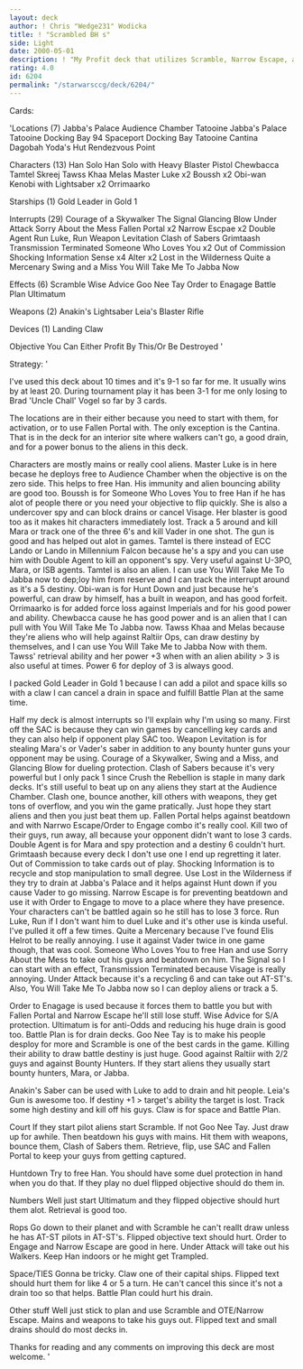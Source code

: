 ```yaml
---
layout: deck
author: ! Chris "Wedge231" Wodicka
title: ! "Scrambled BH s"
side: Light
date: 2000-05-01
description: ! "My Profit deck that utilizes Scramble, Narrow Escape, and Order to Engage to mess up the opponent's game."
rating: 4.0
id: 6204
permalink: "/starwarsccg/deck/6204/"
---
```

Cards: 

'Locations (7)
Jabba's Palace Audience Chamber
Tatooine Jabba's Palace
Tatooine Docking Bay 94
Spaceport Docking Bay
Tatooine Cantina
Dagobah Yoda's Hut
Rendezvous Point

Characters (13)
Han Solo
Han Solo with Heavy Blaster Pistol
Chewbacca
Tamtel Skreej
Tawss Khaa
Melas
Master Luke x2
Boussh x2
Obi-wan Kenobi with Lightsaber x2
Orrimaarko

Starships (1)
Gold Leader in Gold 1

Interrupts (29)
Courage of a Skywalker
The Signal
Glancing Blow
Under Attack
Sorry About the Mess
Fallen Portal x2
Narrow Escpae x2
Double Agent
Run Luke, Run
Weapon Levitation
Clash of Sabers
Grimtaash
Transmission Terminated
Someone Who Loves You x2
Out of Commission
Shocking Information
Sense x4
Alter x2
Lost in the Wilderness
Quite a Mercenary
Swing and a Miss
You Will Take Me To Jabba Now

Effects (6)
Scramble
Wise Advice
Goo Nee Tay
Order to Enagage
Battle Plan
Ultimatum

Weapons (2)
Anakin's Lightsaber
Leia's Blaster Rifle

Devices (1)
Landing Claw

Objective
You Can Either Profit By This/Or Be Destroyed '

Strategy: '

I've used this deck about 10 times and it's 9-1 so far for me. It usually wins by at least 20. During tournament play it has been 3-1 for me only losing to Brad 'Uncle Chall' Vogel so far by 3 cards.

The locations are in their either because you need to start with them, for activation, or to use Fallen Portal with.  The only exception is the Cantina. That is in the deck for an interior site where walkers can't go, a good drain, and for a power bonus to the aliens in this deck.

Characters are mostly mains or really cool aliens. Master Luke is in here becase he deploys free to Audience Chamber when the objective is on the zero side. This helps to free Han. His immunity and alien bouncing ability are good too. Boussh is for Someone Who Loves You to free Han if he has alot of people there or you need your objective to flip quickly. She is also a undercover spy and can block drains or cancel Visage. Her blaster is good too as it makes hit characters immediately lost. Track a 5 around and kill Mara or track one of the three 6's and kill Vader in one shot. The gun is good and has helped out alot in games. Tamtel is there instead of ECC Lando or Lando in Millennium Falcon because he's a spy and you can use him with Double Agent to kill an opponent's spy. Very useful against U-3PO, Mara, or ISB agents. Tamtel is also an alien. I can use You Will Take Me To Jabba now to dep;loy him from reserve and I can track the interrupt around as it's a 5 destiny. Obi-wan is for Hunt Down and just because he's powerful, can draw by himself, has a built in weapon, and has good forfeit. Orrimaarko is for added force loss against Imperials and for his good power and ability. Chewbacca cause he has good power and is an alien that I can pull with You Will Take Me To Jabba now. Tawss Khaa and Melas because they're aliens who will help against Raltiir Ops, can draw destiny by themselves, and I can use You Will Take Me to Jabba Now with them. Tawss' retrieval ability and her power +3 when with an alien ability > 3 is also useful at times. Power 6 for deploy of 3 is always good.

I packed Gold Leader in Gold 1 because I can add a pilot and space kills so with a claw I can cancel a drain in space and fulfill Battle Plan at the same time.

Half my deck is almost interrupts so I'll explain why I'm using so many. First off the SAC is because they can win games by cancelling key cards and they can also help if opponent play SAC too. Weapon Levitation is for stealing Mara's or Vader's saber in addition to any bounty hunter guns your opponent may be using. Courage of a Skywalker, Swing and a Miss, and Glancing Blow for dueling protection. Clash of Sabers because it's very powerful but I only pack 1 since Crush the Rebellion is staple in many dark decks. It's still useful to beat up on any aliens they start at the Audience Chamber. Clash one, bounce another, kill others with weapons, they get tons of overflow, and you win the game pratically. Just hope they start aliens and then you just beat them up. Fallen Portal helps against beatdown and with Narrwo Escape/Order to Engage combo it's really cool. Kill two of their guys, run away, all because your opponent didn't want to lose 3 cards. Double Agent is for Mara and spy protection and a destiny 6 couldn't hurt. Grimtaash because every deck I don't use one I end up regretting it later. Out of Commission to take cards out of play. Shocking Information is to recycle and stop manipulation to small degree. Use  Lost in the Wilderness if they try to drain at Jabba's Palace and it helps against Hunt down if you cause Vader to go missing. Narrow Escape is for preventing beatdown and use it with Order to Engage to move to a place where they have presence. Your characters can't be battled again so he still has to lose 3 force. Run Luke, Run if I don't want him to duel Luke and it's other use is kinda useful. I've pulled it off a few times. Quite a Mercenary because I've found Elis Helrot to be really annoying. I use it against Vader twice in one game though, that was cool. Someone Who Loves You to free Han and use Sorry About the Mess to take out his guys and beatdown on him. The Signal so I can start with an effect, Transmission Terminated because Visage is really annoying. Under Attack because it's a recycling 6 and can take out AT-ST's. Also, You Will Take Me To Jabba now so I can deploy aliens or track a 5.

Order to Enagage is used because it forces them to battle you but with Fallen Portal and Narrow Escape he'll still lose stuff. Wise Advice for S/A protection. Ultimatum is for anti-Odds and reducing his huge drain is good too. Battle Plan is for drain decks. Goo Nee Tay is to make his people desploy for more and Scramble is one of the best cards in the game. Killing their ability to draw battle destiny is just huge. Good against Raltiir with 2/2 guys and against Bounty Hunters. If they start aliens they usually start bounty hunters, Mara, or Jabba.

Anakin's Saber can be used with Luke to add to drain and hit people. Leia's Gun is awesome too. If destiny +1 > target's ability the target is lost. Track some high destiny and kill off his guys. Claw is for space and Battle Plan.

Court If they start pilot aliens start Scramble. If not Goo Nee Tay. Just draw up for awhile. Then beatdown his guys with mains. Hit them with weapons, bounce them, Clash of Sabers them. Retrieve, flip, use SAC and Fallen Portal to keep your guys from getting captured.

Huntdown Try to free Han. You should have some duel protection in hand when you do that. If they play no duel flipped objective should do them in.

Numbers Well just start Ultimatum and they flipped objective should hurt them alot. Retrieval is good too.

Rops Go down to their planet and with Scramble he can't reallt draw unless he has AT-ST pilots in AT-ST's. Flipped objective text should hurt. Order to Engage and Narrow Escape are good in here. Under Attack will take out his Walkers. Keep Han indoors or he might get Trampled.

Space/TIES Gonna be tricky. Claw one of their capital ships. Flipped text should hurt them for like 4 or 5 a turn. He can't cancel this since it's not a drain too so that helps. Battle Plan could hurt his drain.

Other stuff Well just stick to plan and use Scramble and OTE/Narrow Escape. Mains and weapons to take his guys out. Flipped text and small drains should do most decks in.

Thanks for reading and any comments on improving this deck are most welcome. '
